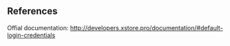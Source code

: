 




## References

Offial documentation: http://developers.xstore.pro/documentation/#default-login-credentials